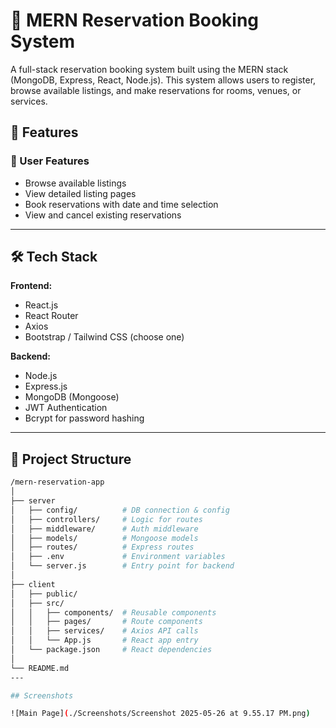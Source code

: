 # 🏨 MERN Reservation Booking System

A full-stack reservation booking system built using the MERN stack (MongoDB, Express, React, Node.js). This system allows users to register, browse available listings, and make reservations for rooms, venues, or services. 

## 🚀 Features

### 👤 User Features
- Browse available listings
- View detailed listing pages
- Book reservations with date and time selection
- View and cancel existing reservations
  
---

## 🛠️ Tech Stack

**Frontend:**
- React.js
- React Router
- Axios
- Bootstrap / Tailwind CSS (choose one)

**Backend:**
- Node.js
- Express.js
- MongoDB (Mongoose)
- JWT Authentication
- Bcrypt for password hashing

---

## 📁 Project Structure

```bash
/mern-reservation-app
│
├── server
│   ├── config/          # DB connection & config
│   ├── controllers/     # Logic for routes
│   ├── middleware/      # Auth middleware
│   ├── models/          # Mongoose models
│   ├── routes/          # Express routes
│   ├── .env             # Environment variables
│   └── server.js        # Entry point for backend
│
├── client
│   ├── public/
│   ├── src/
│   │   ├── components/  # Reusable components
│   │   ├── pages/       # Route components
│   │   ├── services/    # Axios API calls
│   │   └── App.js       # React app entry
│   └── package.json     # React dependencies
│
└── README.md
---

## Screenshots

![Main Page](./Screenshots/Screenshot 2025-05-26 at 9.55.17 PM.png)
